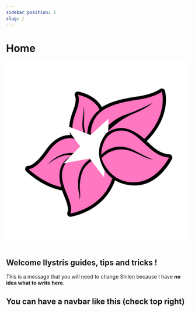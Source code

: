 ```yaml
---
sidebar_position: 1
slug: /
---
```


# Home
![Logo](../static/img/logo.png)
## Welcome Ilystris guides, tips and tricks !
This is a message that you will need to change Shilen because I have **no idea what to write here**.
## You can have a navbar like this (check top right)